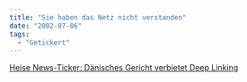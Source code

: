 ```yaml
---
title: "Sie haben das Netz nicht verstanden"
date: "2002-07-06"
tags:
  - "Getickert"
---
```


[Heise News-Ticker: Dänisches Gericht verbietet Deep Linking](http://www.heise.de/newsticker/data/wst-06.07.02-000/)
